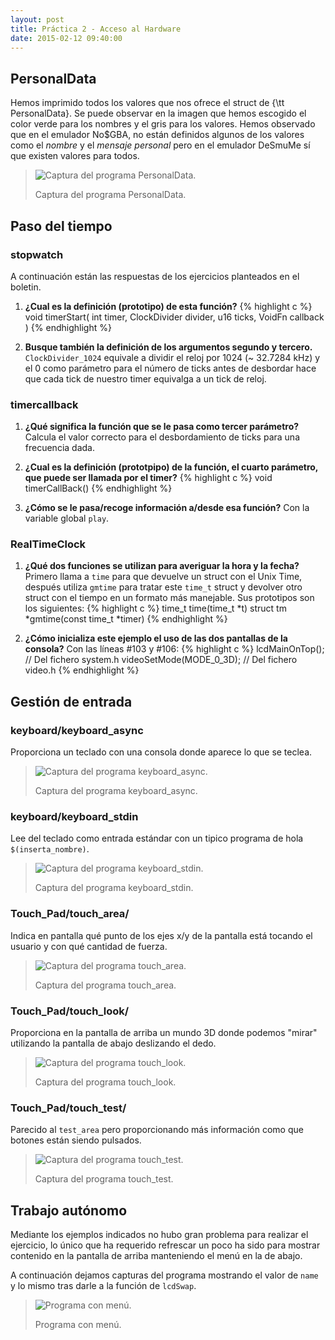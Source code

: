 ```yaml
---
layout: post
title: Práctica 2 - Acceso al Hardware
date: 2015-02-12 09:40:00
---
```


## PersonalData

Hemos imprimido todos los valores que nos ofrece el struct de {\tt PersonalData}. Se puede observar en la imagen que hemos escogido el color verde para los nombres y el gris para los valores. Hemos observado que en el emulador No$GBA, no están definidos algunos de los valores como el *nombre* y el *mensaje personal* pero en el emulador DeSmuMe sí que existen valores para todos.


> ![Captura del programa PersonalData.](../../../../P2Media/personaldata.png)
>
> Captura del programa PersonalData.

## Paso del tiempo

### stopwatch

A continuación están las respuestas de los ejercicios planteados en el boletin.

1. **¿Cual es la definición (prototipo) de esta función?** {% highlight c %}
  void timerStart( int timer, ClockDivider divider, u16 ticks, VoidFn callback )
  {% endhighlight %}


2. **Busque también la definición de los argumentos segundo y tercero.**
   `ClockDivider_1024` equivale a dividir el reloj por 1024 (~ 32.7284 kHz) y el 0 como parámetro para el número de ticks antes de desbordar hace que cada tick de nuestro timer equivalga a un tick de reloj.

### timercallback

1. **¿Qué significa la función que se le pasa como tercer parámetro?**
   Calcula el valor correcto para el desbordamiento de ticks para una frecuencia dada.


2. **¿Cual es la definición (prototpipo) de la función, el cuarto parámetro, que puede ser llamada por el timer?** {% highlight c %}
  void timerCallBack()
  {% endhighlight %}

3. **¿Cómo se le pasa/recoge información a/desde esa función?**
   Con la variable global `play`.

### RealTimeClock

1. **¿Qué dos funciones se utilizan para averiguar la hora y la fecha?** Primero llama a `time` para que devuelve un struct con el Unix Time, después utiliza `gmtime` para tratar este `time_t` struct y devolver otro struct con el tiempo en un formato más manejable. Sus prototipos son los siguientes: {% highlight c %}
time_t time(time_t *t)
struct tm *gmtime(const time_t *timer)
  {% endhighlight %}

2. **¿Cómo inicializa este ejemplo el uso de las dos pantallas de la consola?** Con las líneas \#103 y \#106: {% highlight c %}
         lcdMainOnTop(); // Del fichero system.h
videoSetMode(MODE_0_3D); // Del fichero video.h
  {% endhighlight %}

## Gestión de entrada

### keyboard/keyboard\_async

Proporciona un teclado con una consola donde aparece lo que se teclea.

> ![Captura del programa keyboard\_async.](../../../../P2Media/keyboard_async.png)
>
> Captura del programa keyboard\_async.

### keyboard/keyboard\_stdin

Lee del teclado como entrada estándar con un tipico programa de hola `$(inserta_nombre)`.

> ![Captura del programa keyboard\_stdin.](../../../../P2Media/keyboard_stdin.png)
>
> Captura del programa keyboard\_stdin.

### Touch\_Pad/touch\_area/

Indica en pantalla qué punto de los ejes x/y de la pantalla está tocando el usuario y con qué cantidad de fuerza.

> ![Captura del programa touch\_area.](../../../../P2Media/touch_area.png)
>
> Captura del programa touch\_area.

### Touch\_Pad/touch\_look/

Proporciona en la pantalla de arriba un mundo 3D donde podemos "mirar" utilizando la pantalla de abajo deslizando el dedo.

> ![Captura del programa touch\_look.](../../../../P2Media/touch_look.png)
>
> Captura del programa touch\_look.

### Touch\_Pad/touch\_test/

Parecido al `test_area` pero proporcionando más información como que botones están siendo pulsados.

> ![Captura del programa touch\_test.](../../../../P2Media/touch_test.png)
>
> Captura del programa touch\_test.

## Trabajo autónomo

Mediante los ejemplos indicados no hubo gran problema para realizar el ejercicio, lo único que ha requerido refrescar un poco ha sido para mostrar contenido en la pantalla de arriba manteniendo el menú en la de abajo.

A continuación dejamos capturas del programa mostrando el valor de `name` y lo mismo tras darle a la función de `lcdSwap`.

> ![Programa con menú.](../../../../P2Media/prog.png)
>
> Programa con menú.
